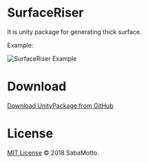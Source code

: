 # SurfaceRiser
It is unity package for generating thick surface.

Example:

![SurfaceRiser Example](https://media.giphy.com/media/3ohs4gxPZVyP9eLdbq/giphy.gif)

# Download
[Download UnityPackage from GitHub](./releases/download/v1/SurfaceRiser.unitypackage)

# License
[MIT License](./blob/master/MIT-LICENSE.txt)
&copy; 2018 SabaMotto.
